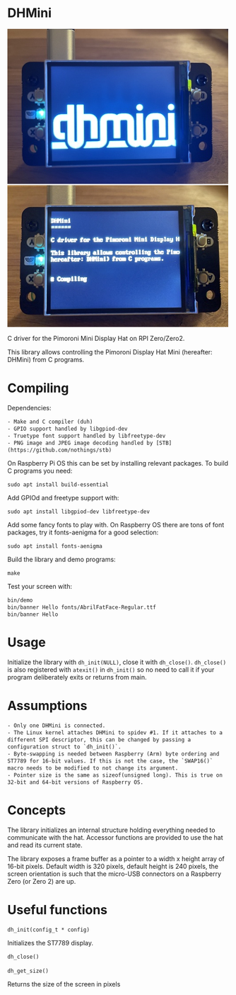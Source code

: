 DHMini
======

![DHmini 1](dhmini1.jpg)
![DHmini 2](dhmini2.jpg)

C driver for the Pimoroni Mini Display Hat on RPI Zero/Zero2.

This library allows controlling the Pimoroni Display Hat Mini (hereafter: DHMini) from C programs.


# Compiling

Dependencies:

    - Make and C compiler (duh)
    - GPIO support handled by libgpiod-dev
    - Truetype font support handled by libfreetype-dev
    - PNG image and JPEG image decoding handled by [STB](https://github.com/nothings/stb)

On Raspberry Pi OS this can be set by installing relevant packages.
To build C programs you need:

    sudo apt install build-essential

Add GPIOd and freetype support with:

    sudo apt install libgpiod-dev libfreetype-dev

Add some fancy fonts to play with. On Raspberry OS there are tons of font packages, try it fonts-aenigma for a good selection:

    sudo apt install fonts-aenigma

Build the library and demo programs:

    make

Test your screen with:

    bin/demo
    bin/banner Hello fonts/AbrilFatFace-Regular.ttf
    bin/banner Hello

# Usage

Initialize the library with `dh_init(NULL)`, close it with `dh_close()`.
`dh_close()` is also registered with `atexit()` in `dh_init()` so no need to call it if your program deliberately exits or returns from main.

# Assumptions

    - Only one DHMini is connected.
    - The Linux kernel attaches DHMini to spidev #1. If it attaches to a different SPI descriptor, this can be changed by passing a configuration struct to `dh_init()`.
    - Byte-swapping is needed between Raspberry (Arm) byte ordering and ST7789 for 16-bit values. If this is not the case, the `SWAP16()` macro needs to be modified to not change its argument.
    - Pointer size is the same as sizeof(unsigned long). This is true on 32-bit and 64-bit versions of Raspberry OS.

# Concepts

The library initializes an internal structure holding everything needed to communicate with the hat.
Accessor functions are provided to use the hat and read its current state.

The library exposes a frame buffer as a pointer to a width x height array of 16-bit pixels. Default width is 320 pixels, default height is 240 pixels, the screen orientation is such that the micro-USB connectors on a Raspberry Zero (or Zero 2) are up.


# Useful functions

    dh_init(config_t * config)

Initializes the ST7789 display.

    dh_close()

    dh_get_size()

Returns the size of the screen in pixels




